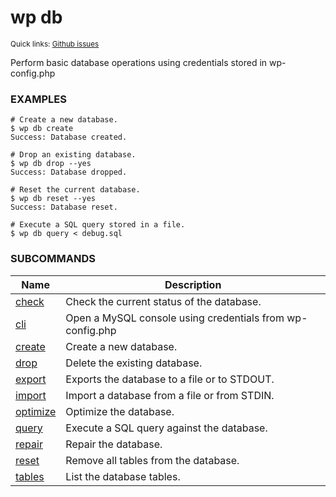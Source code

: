 # wp db

<small>Quick links: <a href="https://github.com/wp-cli/wp-cli/issues?q=is%3Aopen+label%3Acommand%3Adb+sort%3Aupdated-desc">Github issues</a></small>

Perform basic database operations using credentials stored in wp-config.php

### EXAMPLES

    # Create a new database.
    $ wp db create
    Success: Database created.

    # Drop an existing database.
    $ wp db drop --yes
    Success: Database dropped.

    # Reset the current database.
    $ wp db reset --yes
    Success: Database reset.

    # Execute a SQL query stored in a file.
    $ wp db query < debug.sql



### SUBCOMMANDS

<table>
	<thead>
	<tr>
		<th>Name</th>
		<th>Description</th>
	</tr>
	</thead>
	<tbody>
		<tr>
			<td><a href="/commands/db/check/">check</a></td>
			<td>Check the current status of the database.</td>
		</tr>
		<tr>
			<td><a href="/commands/db/cli/">cli</a></td>
			<td>Open a MySQL console using credentials from wp-config.php</td>
		</tr>
		<tr>
			<td><a href="/commands/db/create/">create</a></td>
			<td>Create a new database.</td>
		</tr>
		<tr>
			<td><a href="/commands/db/drop/">drop</a></td>
			<td>Delete the existing database.</td>
		</tr>
		<tr>
			<td><a href="/commands/db/export/">export</a></td>
			<td>Exports the database to a file or to STDOUT.</td>
		</tr>
		<tr>
			<td><a href="/commands/db/import/">import</a></td>
			<td>Import a database from a file or from STDIN.</td>
		</tr>
		<tr>
			<td><a href="/commands/db/optimize/">optimize</a></td>
			<td>Optimize the database.</td>
		</tr>
		<tr>
			<td><a href="/commands/db/query/">query</a></td>
			<td>Execute a SQL query against the database.</td>
		</tr>
		<tr>
			<td><a href="/commands/db/repair/">repair</a></td>
			<td>Repair the database.</td>
		</tr>
		<tr>
			<td><a href="/commands/db/reset/">reset</a></td>
			<td>Remove all tables from the database.</td>
		</tr>
		<tr>
			<td><a href="/commands/db/tables/">tables</a></td>
			<td>List the database tables.</td>
		</tr>
	</tbody>
</table>
